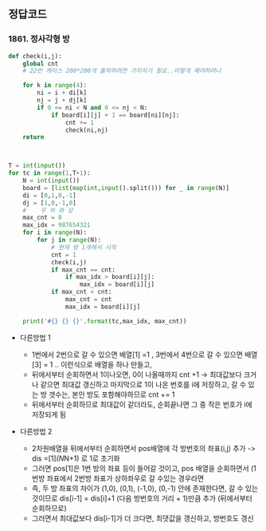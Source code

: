 ## 정답코드  

### 1861. 정사각형 방   

```python   
def check(i,j):
    global cnt
    # 22번 케이스 200*200개 출력하려면 가지치기 필요..어떻게 해야하려나

    for k in range(4):
        ni = i + di[k]
        nj = j + dj[k]
        if 0 <= ni < N and 0 <= nj < N:
            if board[i][j] + 1 == board[ni][nj]:
                cnt += 1
                check(ni,nj)
    return



T = int(input())
for tc in range(1,T+1):
    N = int(input())
    board = [list(map(int,input().split())) for _ in range(N)]
    di = [0,1,0,-1]
    dj = [1,0,-1,0]
    #    우 하 좌 상
    max_cnt = 0
    max_idx = 987654321
    for i in range(N):
        for j in range(N):
            # 현재 방 1개에서 시작
            cnt = 1
            check(i,j)
            if max_cnt == cnt:
                if max_idx > board[i][j]:
                    max_idx = board[i][j]
            if max_cnt < cnt:
                max_cnt = cnt
                max_idx = board[i][j]

    print('#{} {} {}'.format(tc,max_idx, max_cnt))   
```  
  
- 다른방법 1     
    - 1번에서 2번으로 갈 수 있으면 배열[1] =1 , 3번에서 4번으로 갈 수 있으면 배열[3] = 1 .. 이런식으로 배열을 하나 만들고,
    - 뒤에서부터 순회하면서 1이나오면, 0이 나올때까지 cnt +1 -> 최대값보다 크거나 같으면 최대값 갱신하고 마지막으로 1이 나온 번호를 i에 저장하고, 갈 수 있는 방 갯수는, 본인 방도 포함해야하므로 cnt += 1
    - 뒤에서부터 순회하므로 최대값이 같더라도, 순회끝나면 그 중 작은 번호가 i에 저장되게 됨


- 다른방법 2      
    - 2차원배열을 뒤에서부터 순회하면서 pos배열에 각 방번호의 좌표(i,j) 추가 -> dis =[1]*(N*N+1) 로 1로 초기화
    - 그러면 pos[1]은 1번 방의 좌표 등이 들어갈 것이고, pos 배열을 순회하면서 (1번방 좌표에서 2번방 좌표가 상하좌우로 갈 수있는 경우라면
    - 즉, 두 방 좌표의 차이가 (1,0), (0,1), (-1,0), (0,-1) 안에 존재한다면, 갈 수 있는 것이므로 dis[i-1] = dis[i]+1 (다음 방번호의 거리 + 1)만큼 추가 (뒤에서부터 순회하므로)
    - 그러면서 최대값보다 dis[i-1]가 더 크다면, 최댓값을 갱신하고, 방번호도 갱신
  

